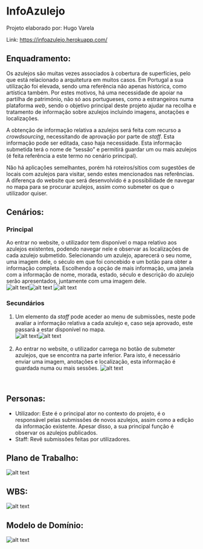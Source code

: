 # InfoAzulejo
Projeto elaborado por: Hugo Varela

Link: https://infoazulejo.herokuapp.com/

## Enquadramento:
Os azulejos são muitas vezes associados à cobertura de superfícies, pelo que está relacionado a arquitetura em muitos casos. Em Portugal a sua utilização foi elevada, sendo uma referência não apenas histórica, como artística também. Por estes motivos, há uma necessidade de apoiar na partilha de património, não só aos portugueses, como a estrangeiros numa plataforma *web*, sendo o objetivo principal deste projeto ajudar na recolha e tratamento de informação sobre azulejos incluindo imagens, anotações e localizações.

A obtenção de informação relativa a azulejos será feita com recurso a *crowdsourcing*, necessitando de aprovação por parte de *staff*. Esta informação pode ser editada, caso haja necessidade. Esta informação submetida terá o nome de “sessão” e permitirá guardar um ou mais azulejos (é feita referência a este termo no cenário principal).

Não há aplicações semelhantes, porém há roteiros/sítios com sugestões de locais com azulejos para visitar, sendo estes mencionados nas referências. A diferença do website que será desenvolvido é a possibilidade de navegar no mapa para se procurar azulejos, assim como submeter os que o utilizador quiser.<br/>


## Cenários:
### Principal
   Ao entrar no website, o utilizador tem disponível o mapa relativo aos azulejos existentes, podendo navegar nele e observar as localizações de cada azulejo submetido. Selecionando um azulejo, aparecerá o seu nome, uma imagem dele, o século em que foi concebido e um botão para obter a informação completa. Escolhendo a opção de mais informação, uma janela com a informação de nome, morada, estado, século e descrição do azulejo serão apresentados, juntamente com uma imagem dele.<br/>
   ![alt text](https://raw.githubusercontent.com/AppleJackPOR/InfoAzulejo/master/Segunda%20Entrega/Mockups/1%20-%20MainPage.png)![alt text](https://raw.githubusercontent.com/AppleJackPOR/InfoAzulejo/master/Segunda%20Entrega/Mockups/2%20-%20MainPage_Info.png)
   ![alt text](https://raw.githubusercontent.com/AppleJackPOR/InfoAzulejo/master/Segunda%20Entrega/Mockups/3%20-%20AzulejoPage.png)
<br/>
### Secundários   
1. Um elemento da *staff* pode aceder ao menu de submissões, neste pode avaliar a informação relativa a cada azulejo e, caso seja aprovado, este passará a estar disponível no mapa.<br/>
   ![alt text](https://raw.githubusercontent.com/AppleJackPOR/InfoAzulejo/master/Segunda%20Entrega/Mockups/6%20-%20SubmissionsPage_Staff.png)![alt text](https://raw.githubusercontent.com/AppleJackPOR/InfoAzulejo/master/Segunda%20Entrega/Mockups/7.1%20-%20Submissions_Staff.png)<br/>
   <br/>
2. Ao entrar no website, o utilizador carrega no botão de submeter azulejos, que se encontra na parte inferior. Para isto, é necessário enviar uma imagem, anotações e localização, esta informação é guardada numa ou mais sessões.
![alt text](https://raw.githubusercontent.com/AppleJackPOR/InfoAzulejo/master/Segunda%20Entrega/Mockups/4%20-%20SubmeterPage.png)
<br/>

## Personas:
- Utilizador: Este é o principal ator no contexto do projeto, é o responsável pelas submissões de novos azulejos, assim como a edição da informação existente. Apesar disso, a sua principal função é observar os azulejos publicados.
- Staff: Revê submissões feitas por utilizadores.

## Plano de Trabalho:<br/>
![alt text](https://raw.githubusercontent.com/AppleJackPOR/InfoAzulejo/master/Segunda%20Entrega/WorkPlan/Gantt%20Chart.png)<br/>
## WBS:<br/>
![alt text](https://raw.githubusercontent.com/AppleJackPOR/InfoAzulejo/master/Segunda%20Entrega/WorkPlan/WBS.png)<br/>
## Modelo de Domínio:<br/>
![alt text](https://raw.githubusercontent.com/AppleJackPOR/InfoAzulejo/master/Terceira%20Entrega/ModeloDominio.png)

